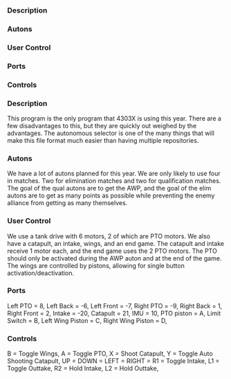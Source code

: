### Description
### Autons
### User Control
### Ports 
### Controls

### Description
This program is the only program that 4303X is using this year. There are a few disadvantages to this, but they are quickly out weighed by the advantages. The autonomous selector is one of the many things that will make this file format much easier than having multiple repositories.

### Autons
We have a lot of autons planned for this year. We are only likely to use four in matches. Two for elimination matches and two for qualification matches. The goal of the qual autons are to get the AWP, and the goal of the elim autons are to get as many points as possible while preventing the enemy alliance from getting as many themselves.

### User Control
We use a tank drive with 6 motors, 2 of which are PTO motors. We also have a catapult, an intake, wings, and an end game. The catapult and intake receive 1 motor each, and the end game uses the 2 PTO motors. The PTO should only be activated during the AWP auton and at the end of the game. The wings are controlled by pistons, allowing for single button activation/deactivation.

### Ports
Left PTO = 8,
Left Back = -6,
Left Front = -7,
Right PTO = -9,
Right Back = 1,
Right Front = 2,
Intake = -20,
Catapult = 21,
IMU = 10,
PTO piston = A,
Limit Switch = B,
Left Wing Piston  = C,
Right Wing Piston  = D,

### Controls
B = Toggle Wings,
A = Toggle PTO,
X = Shoot Catapult,
Y = Toggle Auto Shooting Catapult,
UP = 
DOWN = 
LEFT = 
RIGHT = 
R1 = Toggle Intake,
L1 = Toggle Outtake,
R2 = Hold Intake,
L2 = Hold Outtake,